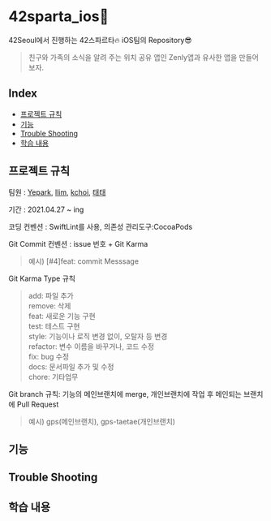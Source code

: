 # 42sparta_ios📱
42Seoul에서 진행하는 42스파르타🔥 iOS팀의 Repository😎

> 친구와 가족의 소식을 알려 주는 위치 공유 앱인 Zenly앱과 유사한 앱을 만들어보자.

## Index
* [프로젝트 규칙](#프로젝트-규칙) 
* [기능](#기능)
* [Trouble Shooting](#trouble-shooting)
* [학습 내용](#학습-내용)


## 프로젝트 규칙

팀원 : [Yepark](https://github.com/poisonF2), [llim](https://github.com/lina0322), [kchoi](https://github.com/choikanghun), [태태](https://github.com/uuu1101)  

기간 : 2021.04.27 ~ ing 

코딩 컨벤션 : SwiftLint를 사용, 의존성 관리도구:CocoaPods  

Git Commit 컨벤션 : issue 번호 + Git Karma 
> 예시) [#4]feat: commit Messsage 

Git Karma Type 규칙
> add: 파일 추가  
> remove: 삭제  
> feat: 새로운 기능 구현  
> test: 테스트 구현  
> style: 기능이나 로직 변경 없이, 오탈자 등 변경  
> refactor: 변수 이름을 바꾸거나, 코드 수정  
> fix: bug 수정  
> docs: 문서파일 추가 및 수정  
> chore: 기타업무  

Git branch 규칙: 기능의 메인브랜치에 merge, 개인브랜치에 작업 후 메인되는 브랜치에 Pull Request
> 예시) gps(메인브랜치), gps-taetae(개인브랜치)

## 기능

## Trouble Shooting

## 학습 내용
